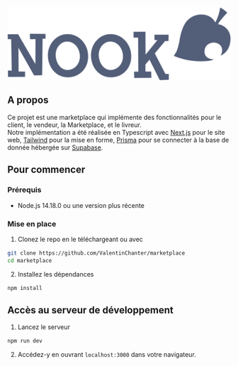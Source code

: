 <div align="center">
	<p>
		<img src="public/logo.png" width="546" alt="Logo Nook" />
	</p>
</div>

## A propos
Ce projet est une marketplace qui implémente des fonctionnalités pour le client, le vendeur, la Marketplace, et le livreur. <br />
Notre implémentation a été réalisée en Typescript avec [Next.js](https://nextjs.org) pour le site web, [Tailwind](https://tailwindcss.com) pour la mise en forme, [Prisma](https://www.prisma.io) pour se connecter à la base de donnée hébergée sur [Supabase](https://supabase.com).

## Pour commencer

### Prérequis

* Node.js 14.18.0 ou une version plus récente

### Mise en place 

1. Clonez le repo en le téléchargeant ou avec
```bash
git clone https://github.com/ValentinChanter/marketplace
cd marketplace
```

2. Installez les dépendances
```bash
npm install
```

## Accès au serveur de développement

1. Lancez le serveur
```bash
npm run dev
```

2. Accédez-y en ouvrant `localhost:3000` dans votre navigateur.